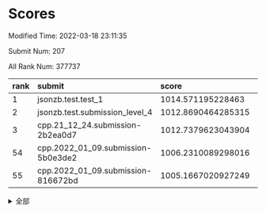 # Scores

Modified Time: 2022-03-18 23:11:35

Submit Num: 207

All Rank Num: 377737

| rank |               submit               |       score        |       sigma        | pk_num |
| :--- | :--------------------------------- | :----------------- | :----------------- | :----- |
| 1    | jsonzb.test.test_1                 | 1014.571195228463  | 0.8395746135840008 | 7297   |
| 2    | jsonzb.test.submission_level_4     | 1012.8690464285315 | 0.7963072212123262 | 7303   |
| 3    | cpp.21_12_24.submission-2b2ea0d7   | 1012.7379623043904 | 0.7997921761881253 | 7301   |
| 54   | cpp.2022_01_09.submission-5b0e3de2 | 1006.2310089298016 | 0.7183827438784214 | 7295   |
| 55   | cpp.2022_01_09.submission-816672bd | 1005.1667020927249 | 0.7264451934754325 | 7298   |


<details>
<summary>全部</summary>

| rank |                 submit                 |       score        |       sigma        | pk_num |
| :--- | :------------------------------------- | :----------------- | :----------------- | :----- |
| 1    | jsonzb.test.test_1                     | 1014.571195228463  | 0.8395746135840008 | 7297   |
| 2    | jsonzb.test.submission_level_4         | 1012.8690464285315 | 0.7963072212123262 | 7303   |
| 3    | cpp.21_12_24.submission-2b2ea0d7       | 1012.7379623043904 | 0.7997921761881253 | 7301   |
| 4    | gobigger.level_3.submission_level_3_36 | 1011.8644848941452 | 0.7797440282073542 | 7299   |
| 5    | gobigger.level_3.submission_level_3_24 | 1011.7100610609606 | 0.7463804555146825 | 7306   |
| 6    | gobigger.level_3.submission_level_3_14 | 1011.4606686369516 | 0.7724154135069813 | 7297   |
| 7    | gobigger.level_3.submission_level_3_33 | 1011.1042754904653 | 0.7575430645936502 | 7304   |
| 8    | gobigger.level_3.submission_level_3_18 | 1010.7566022146766 | 0.7428012489570515 | 7297   |
| 9    | gobigger.level_3.submission_level_3_25 | 1010.7306756752736 | 0.7768635247736978 | 7297   |
| 10   | gobigger.level_3.submission_level_3_37 | 1010.7220191372837 | 0.7569066228327391 | 7296   |
| 11   | gobigger.level_3.submission_level_3_7  | 1010.6879805145514 | 0.7734193005406073 | 7301   |
| 12   | gobigger.level_3.submission_level_3_16 | 1010.687732288352  | 0.7655562998320504 | 7302   |
| 13   | gobigger.level_3.submission_level_3_38 | 1010.6130877191281 | 0.7502980285396693 | 7294   |
| 14   | gobigger.level_3.submission_level_3_11 | 1010.6032524835496 | 0.7699240497100132 | 7298   |
| 15   | gobigger.level_3.submission_level_3_28 | 1010.473999876043  | 0.7803739690271096 | 7297   |
| 16   | gobigger.level_3.submission_level_3_44 | 1010.4422181433619 | 0.7856745729773252 | 7301   |
| 17   | gobigger.level_3.submission_level_3_21 | 1010.4205834950614 | 0.7602200017378163 | 7305   |
| 18   | gobigger.level_3.submission_level_3_46 | 1010.3924761377693 | 0.7657155695152961 | 7299   |
| 19   | gobigger.level_3.submission_level_3_5  | 1010.3421430847972 | 0.7489469897538771 | 7297   |
| 20   | gobigger.level_3.submission_level_3_3  | 1010.2997030176921 | 0.7562094728770105 | 7299   |
| 21   | gobigger.level_3.submission_level_3_47 | 1010.2864670551056 | 0.7558145832799257 | 7296   |
| 22   | gobigger.level_3.submission_level_3_17 | 1010.2544212039539 | 0.7588779902754909 | 7295   |
| 23   | gobigger.level_3.submission_level_3_42 | 1010.2366133938383 | 0.7662725373001334 | 7301   |
| 24   | gobigger.level_3.submission_level_3_32 | 1010.2268765478985 | 0.757376511459297  | 7301   |
| 25   | gobigger.level_3.submission_level_3_43 | 1010.2073773583362 | 0.7676901465420588 | 7298   |
| 26   | gobigger.level_3.submission_level_3_40 | 1010.1779733673418 | 0.7630824758925678 | 7303   |
| 27   | gobigger.level_3.submission_level_3_35 | 1010.1177249107623 | 0.7468299022864381 | 7305   |
| 28   | gobigger.level_3.submission_level_3_10 | 1010.0992898220123 | 0.7701683260290983 | 7302   |
| 29   | gobigger.level_3.submission_level_3_6  | 1010.0716348573127 | 0.7566717563616303 | 7301   |
| 30   | gobigger.level_3.submission_level_3_9  | 1010.0054672129694 | 0.7785318587370359 | 7290   |
| 31   | gobigger.level_3.submission_level_3_0  | 1009.9682016933376 | 0.7318492589204938 | 7304   |
| 32   | gobigger.level_3.submission_level_3_27 | 1009.928307962095  | 0.749652048731852  | 7302   |
| 33   | gobigger.level_3.submission_level_3_49 | 1009.8225696956104 | 0.7492240708727235 | 7300   |
| 34   | gobigger.level_3.submission_level_3_26 | 1009.7393781935266 | 0.7567351319027479 | 7298   |
| 35   | gobigger.level_3.submission_level_3_22 | 1009.6780659692081 | 0.751814647702199  | 7298   |
| 36   | gobigger.level_3.submission_level_3_20 | 1009.6487515100887 | 0.7628973380809065 | 7301   |
| 37   | gobigger.level_3.submission_level_3_8  | 1009.6347121438837 | 0.7378203080465564 | 7302   |
| 38   | gobigger.level_3.submission_level_3_13 | 1009.6150482099491 | 0.7490462574922635 | 7301   |
| 39   | gobigger.level_3.submission_level_3_45 | 1009.5664836232656 | 0.7571196216782544 | 7298   |
| 40   | gobigger.level_3.submission_level_3_23 | 1009.559840175781  | 0.7573620275398756 | 7295   |
| 41   | gobigger.level_3.submission_level_3_12 | 1009.5118631103509 | 0.7588250093382808 | 7301   |
| 42   | gobigger.level_3.submission_level_3_39 | 1009.5022279146293 | 0.7615075394708517 | 7303   |
| 43   | gobigger.level_3.submission_level_3_2  | 1009.4478721938705 | 0.7522460604272544 | 7301   |
| 44   | gobigger.level_3.submission_level_3_41 | 1009.4430617565151 | 0.7376477773953499 | 7299   |
| 45   | gobigger.level_3.submission_level_3_29 | 1009.417114899933  | 0.7614188438134469 | 7304   |
| 46   | gobigger.level_3.submission_level_3_34 | 1009.4117168728009 | 0.7578437485781608 | 7301   |
| 47   | gobigger.level_3.submission_level_3_4  | 1009.3812196939091 | 0.7681738496258552 | 7296   |
| 48   | gobigger.level_3.submission_level_3_30 | 1009.3062665971705 | 0.7377309502563332 | 7296   |
| 49   | gobigger.level_3.submission_level_3_19 | 1009.2261609453543 | 0.7494257563734014 | 7297   |
| 50   | gobigger.level_3.submission_level_3_15 | 1009.0901298805676 | 0.7520998026971453 | 7298   |
| 51   | gobigger.level_3.submission_level_3_31 | 1008.9494022839626 | 0.744006973296357  | 7294   |
| 52   | gobigger.level_3.submission_level_3_1  | 1008.8353972166059 | 0.7589888145907328 | 7297   |
| 53   | gobigger.level_3.submission_level_3_48 | 1008.16916293933   | 0.7433263232107975 | 7296   |
| 54   | cpp.2022_01_09.submission-5b0e3de2     | 1006.2310089298016 | 0.7183827438784214 | 7295   |
| 55   | cpp.2022_01_09.submission-816672bd     | 1005.1667020927249 | 0.7264451934754325 | 7298   |
| 56   | gobigger.level_1.submission_level_1_37 | 1005.1258869919354 | 0.7245895907829715 | 7297   |
| 57   | gobigger.level_1.submission_level_1_2  | 1004.8648966729387 | 0.7132193467159446 | 7298   |
| 58   | gobigger.level_1.submission_level_1_32 | 1004.5240540978198 | 0.734314152607363  | 7301   |
| 59   | gobigger.level_1.submission_level_1_20 | 1004.4798473032276 | 0.7422600710281144 | 7297   |
| 60   | gobigger.level_1.submission_level_1_45 | 1004.4016783558696 | 0.728733313587461  | 7303   |
| 61   | gobigger.level_1.submission_level_1_49 | 1004.2755762687013 | 0.7137270027521553 | 7298   |
| 62   | gobigger.level_1.submission_level_1_18 | 1004.2638696764524 | 0.7288799748506184 | 7302   |
| 63   | gobigger.level_1.submission_level_1_36 | 1004.2032196014237 | 0.7216019019577483 | 7300   |
| 64   | gobigger.level_1.submission_level_1_30 | 1004.1589485387512 | 0.7175659942905073 | 7300   |
| 65   | gobigger.level_1.submission_level_1_48 | 1004.081766988482  | 0.7114129403456613 | 7293   |
| 66   | gobigger.level_1.submission_level_1_16 | 1004.0267858043652 | 0.7252478094719883 | 7299   |
| 67   | gobigger.level_1.submission_level_1_5  | 1003.9287415620188 | 0.7226425938366045 | 7296   |
| 68   | gobigger.level_1.submission_level_1_28 | 1003.7880317211618 | 0.7298278976486199 | 7302   |
| 69   | gobigger.level_1.submission_level_1_43 | 1003.7492753963246 | 0.7190283404406518 | 7300   |
| 70   | gobigger.level_1.submission_level_1_19 | 1003.6735111331269 | 0.7219475727612172 | 7295   |
| 71   | gobigger.level_1.submission_level_1_15 | 1003.6731163696265 | 0.7022368024945107 | 7301   |
| 72   | gobigger.level_1.submission_level_1_11 | 1003.6081859735494 | 0.7150129345836161 | 7302   |
| 73   | gobigger.level_1.submission_level_1_26 | 1003.5710552453476 | 0.7208692173022859 | 7298   |
| 74   | gobigger.level_1.submission_level_1_10 | 1003.5114348772065 | 0.721617232800914  | 7298   |
| 75   | gobigger.level_1.submission_level_1_9  | 1003.4456903632621 | 0.7129747509007952 | 7301   |
| 76   | gobigger.level_1.submission_level_1_34 | 1003.3677832131651 | 0.7255223961021311 | 7299   |
| 77   | gobigger.level_1.submission_level_1_44 | 1003.3560273247849 | 0.728371671710821  | 7298   |
| 78   | gobigger.level_1.submission_level_1_27 | 1003.3498117314535 | 0.7125282487617896 | 7298   |
| 79   | gobigger.level_1.submission_level_1_46 | 1003.282146236702  | 0.7242936821596738 | 7296   |
| 80   | gobigger.level_1.submission_level_1_1  | 1003.2655944270665 | 0.7194426146241472 | 7297   |
| 81   | gobigger.level_1.submission_level_1_33 | 1003.2512692490475 | 0.7130147682624717 | 7301   |
| 82   | gobigger.level_1.submission_level_1_24 | 1003.2489699784079 | 0.7172016981015035 | 7304   |
| 83   | gobigger.level_1.submission_level_1_21 | 1003.2451888807059 | 0.7129955971382803 | 7300   |
| 84   | gobigger.level_1.submission_level_1_14 | 1003.1774547430338 | 0.7141434630292036 | 7303   |
| 85   | gobigger.level_1.submission_level_1_17 | 1003.1714381292928 | 0.7125287504881397 | 7297   |
| 86   | gobigger.level_1.submission_level_1_42 | 1003.1126587394103 | 0.7067400878245718 | 7295   |
| 87   | gobigger.level_1.submission_level_1_22 | 1003.1032232580104 | 0.7162595890771898 | 7300   |
| 88   | gobigger.level_1.submission_level_1_25 | 1003.0926398729401 | 0.7366103930958195 | 7298   |
| 89   | gobigger.level_1.submission_level_1_35 | 1003.0849624060876 | 0.7147725115186809 | 7301   |
| 90   | gobigger.level_1.submission_level_1_23 | 1003.0006244212074 | 0.7191097519894911 | 7300   |
| 91   | gobigger.level_1.submission_level_1_39 | 1002.9816357053098 | 0.7168554917390453 | 7295   |
| 92   | gobigger.level_1.submission_level_1_13 | 1002.9016218612429 | 0.7176721213657264 | 7302   |
| 93   | gobigger.level_1.submission_level_1_0  | 1002.8984750133274 | 0.7127439507352008 | 7302   |
| 94   | gobigger.level_1.submission_level_1_31 | 1002.8782144037453 | 0.7175036613917758 | 7297   |
| 95   | gobigger.level_1.submission_level_1_8  | 1002.8763028640759 | 0.7161867835471171 | 7294   |
| 96   | gobigger.level_1.submission_level_1_12 | 1002.8545867330911 | 0.7103366129243376 | 7300   |
| 97   | gobigger.level_1.submission_level_1_7  | 1002.8371194823883 | 0.7110183562342677 | 7300   |
| 98   | gobigger.level_1.submission_level_1_3  | 1002.7994913911662 | 0.7204158276578049 | 7301   |
| 99   | gobigger.level_1.submission_level_1_47 | 1002.7890130095001 | 0.7152073472236472 | 7300   |
| 100  | gobigger.level_1.submission_level_1_41 | 1002.7878268653315 | 0.7194979181389892 | 7303   |
| 101  | gobigger.level_1.submission_level_1_40 | 1002.7160834033095 | 0.7082673009218905 | 7292   |
| 102  | gobigger.level_1.submission_level_1_6  | 1002.6597125448229 | 0.7174816107088465 | 7301   |
| 103  | gobigger.level_1.submission_level_1_38 | 1002.5957286317944 | 0.7194173570125183 | 7297   |
| 104  | gobigger.level_1.submission_level_1_29 | 1002.59482146647   | 0.7125000846784014 | 7298   |
| 105  | gobigger.level_1.submission_level_1_4  | 1001.353156924862  | 0.7115797608511418 | 7306   |
| 106  | gobigger.random.submission_random_42   | 997.8523396153417  | 0.7126367351893007 | 7299   |
| 107  | gobigger.random.submission_random_11   | 997.2851461607173  | 0.7131654611720196 | 7295   |
| 108  | gobigger.random.submission_random_18   | 997.2109420084427  | 0.7154248174521471 | 7302   |
| 109  | gobigger.random.submission_random_30   | 997.1916478489709  | 0.7086317242846136 | 7295   |
| 110  | gobigger.random.submission_random_31   | 997.00384525057    | 0.7136230503249813 | 7302   |
| 111  | gobigger.random.submission_random_5    | 996.9230150480964  | 0.6926745889131523 | 7302   |
| 112  | gobigger.random.submission_random_49   | 996.8861075147117  | 0.7083910719229777 | 7295   |
| 113  | gobigger.random.submission_random_6    | 996.5796910149292  | 0.7185392961114824 | 7296   |
| 114  | gobigger.random.submission_random_44   | 996.5569601421346  | 0.7065181109984665 | 7297   |
| 115  | gobigger.random.submission_random_36   | 996.5156839882749  | 0.7111983798138571 | 7299   |
| 116  | gobigger.random.submission_random_7    | 996.447260217984   | 0.7075589303431105 | 7297   |
| 117  | gobigger.random.submission_random_45   | 996.4270685995607  | 0.706901463819841  | 7299   |
| 118  | gobigger.random.submission_random_25   | 996.246075319765   | 0.7263224766081094 | 7301   |
| 119  | gobigger.random.submission_random_12   | 996.2376262710818  | 0.7090264438000428 | 7298   |
| 120  | gobigger.random.submission_random_17   | 996.2259540404048  | 0.7075975154929228 | 7298   |
| 121  | gobigger.random.submission_random_26   | 996.1803007780466  | 0.7217290465686487 | 7301   |
| 122  | gobigger.random.submission_random_34   | 996.1702233155611  | 0.7245910872519772 | 7295   |
| 123  | gobigger.random.submission_random_0    | 996.1623935269689  | 0.7107329274350903 | 7290   |
| 124  | gobigger.random.submission_random_39   | 996.13391832382    | 0.6932427806614171 | 7300   |
| 125  | gobigger.random.submission_random_40   | 996.0362705883996  | 0.6967534273393206 | 7296   |
| 126  | gobigger.random.submission_random_15   | 996.022371176881   | 0.7167998954200815 | 7303   |
| 127  | gobigger.random.submission_random_2    | 996.0198515021804  | 0.717585373316729  | 7300   |
| 128  | gobigger.random.submission_random_47   | 995.9542780852759  | 0.7087978328719364 | 7295   |
| 129  | gobigger.random.submission_random_4    | 995.8830064231165  | 0.7340122430906388 | 7301   |
| 130  | gobigger.random.submission_random_27   | 995.8767224209175  | 0.7210665970978177 | 7302   |
| 131  | gobigger.random.submission_random_9    | 995.8733534677392  | 0.7052774189807894 | 7299   |
| 132  | gobigger.random.submission_random_23   | 995.8530039816561  | 0.7163400116686596 | 7302   |
| 133  | gobigger.random.submission_random_48   | 995.8508808163274  | 0.7103663468192074 | 7298   |
| 134  | gobigger.random.submission_random_14   | 995.7282760106152  | 0.7127763467680203 | 7299   |
| 135  | gobigger.random.submission_random_32   | 995.7183781205067  | 0.7172444291255805 | 7297   |
| 136  | gobigger.random.submission_random_3    | 995.708679866017   | 0.7107703626570897 | 7301   |
| 137  | gobigger.random.submission_random_37   | 995.6619853182555  | 0.7087246610816442 | 7300   |
| 138  | gobigger.random.submission_random_35   | 995.6570650558799  | 0.7221717243281555 | 7298   |
| 139  | gobigger.random.submission_random_20   | 995.5840753781727  | 0.7150682364174975 | 7300   |
| 140  | gobigger.random.submission_random_38   | 995.5014951156604  | 0.7134353564913287 | 7300   |
| 141  | gobigger.random.submission_random_33   | 995.497008040033   | 0.7138505576463852 | 7300   |
| 142  | gobigger.random.submission_random_28   | 995.4503811792613  | 0.7072652564726801 | 7300   |
| 143  | gobigger.random.submission_random_13   | 995.4123973008369  | 0.6998694881272673 | 7303   |
| 144  | gobigger.random.submission_random_16   | 995.3941573135828  | 0.7281941478387286 | 7299   |
| 145  | gobigger.random.submission_random_41   | 995.3657325574785  | 0.7081408865236938 | 7302   |
| 146  | gobigger.random.submission_random_29   | 995.2525731536336  | 0.7193953632602312 | 7303   |
| 147  | gobigger.random.submission_random_10   | 995.2419328435154  | 0.7120234060619303 | 7300   |
| 148  | gobigger.random.submission_random_19   | 995.1432527181128  | 0.7308597443519296 | 7301   |
| 149  | gobigger.random.submission_random_46   | 995.1365793264575  | 0.7155050188250345 | 7302   |
| 150  | gobigger.random.submission_random_1    | 995.1163272950866  | 0.7060437754375161 | 7298   |
| 151  | gobigger.random.submission_random_21   | 995.0212460488399  | 0.7118340392440973 | 7302   |
| 152  | gobigger.random.submission_random_24   | 995.012373853007   | 0.7243798414938337 | 7297   |
| 153  | gobigger.random.submission_random_8    | 994.9891941709134  | 0.7099514467936541 | 7302   |
| 154  | gobigger.random.submission_random_43   | 994.9809064170009  | 0.7085352496542262 | 7295   |
| 155  | gobigger.random.submission_random_22   | 994.8999488020455  | 0.7152605743288951 | 7303   |
| 156  | gobigger.level_2.submission_level_2_43 | 993.6475111656172  | 0.7300049540683292 | 7302   |
| 157  | gobigger.level_2.submission_level_2_13 | 993.2780166709781  | 0.738548536856594  | 7297   |
| 158  | gobigger.level_2.submission_level_2_37 | 993.2415009070281  | 0.7414963030379187 | 7300   |
| 159  | gobigger.level_2.submission_level_2_14 | 993.1995201634033  | 0.7424648283767374 | 7297   |
| 160  | gobigger.level_2.submission_level_2_10 | 993.1075435542264  | 0.7475937858102029 | 7299   |
| 161  | gobigger.level_2.submission_level_2_39 | 992.9408032176026  | 0.7407148967454276 | 7299   |
| 162  | gobigger.level_2.submission_level_2_42 | 992.8202802123715  | 0.7373585645141224 | 7297   |
| 163  | gobigger.level_2.submission_level_2_36 | 992.8073114171714  | 0.7433773215428364 | 7302   |
| 164  | gobigger.level_2.submission_level_2_49 | 992.6821224734108  | 0.7401342700235013 | 7300   |
| 165  | gobigger.level_2.submission_level_2_47 | 992.6327683117728  | 0.7337949007120765 | 7296   |
| 166  | gobigger.level_2.submission_level_2_46 | 992.5269801953879  | 0.7367908435090001 | 7305   |
| 167  | gobigger.level_2.submission_level_2_17 | 992.4180001454159  | 0.7583803991609745 | 7300   |
| 168  | gobigger.level_2.submission_level_2_16 | 992.4162045577029  | 0.744482226909569  | 7304   |
| 169  | gobigger.level_2.submission_level_2_7  | 992.4091834940183  | 0.739058568745158  | 7299   |
| 170  | gobigger.level_2.submission_level_2_26 | 992.393267781554   | 0.7568616412345793 | 7300   |
| 171  | gobigger.level_2.submission_level_2_9  | 992.3169951957718  | 0.7421033870671822 | 7299   |
| 172  | gobigger.level_2.submission_level_2_11 | 992.2286750007385  | 0.7355053055474416 | 7300   |
| 173  | gobigger.level_2.submission_level_2_44 | 992.1944250018934  | 0.7664363113978386 | 7292   |
| 174  | gobigger.level_2.submission_level_2_15 | 992.1461571942546  | 0.7656567296463669 | 7303   |
| 175  | gobigger.level_2.submission_level_2_0  | 992.1332975920554  | 0.7412191013430598 | 7300   |
| 176  | gobigger.level_2.submission_level_2_48 | 992.1136836945426  | 0.7574709970951898 | 7299   |
| 177  | gobigger.level_2.submission_level_2_22 | 992.0685915977147  | 0.736976590786013  | 7305   |
| 178  | gobigger.level_2.submission_level_2_18 | 992.0186078883693  | 0.7629012158405745 | 7298   |
| 179  | gobigger.level_2.submission_level_2_21 | 992.0173847790591  | 0.7437833210576119 | 7294   |
| 180  | gobigger.level_2.submission_level_2_1  | 992.0082378645126  | 0.7300724611858006 | 7300   |
| 181  | gobigger.level_2.submission_level_2_3  | 991.9334790184517  | 0.7316325533021356 | 7300   |
| 182  | gobigger.level_2.submission_level_2_6  | 991.9304418956712  | 0.7580975166450564 | 7303   |
| 183  | gobigger.level_2.submission_level_2_38 | 991.8777812261469  | 0.7508619117343894 | 7304   |
| 184  | gobigger.level_2.submission_level_2_29 | 991.814554947114   | 0.740330256677792  | 7299   |
| 185  | gobigger.level_2.submission_level_2_25 | 991.7446013469973  | 0.7428081868138947 | 7299   |
| 186  | gobigger.level_2.submission_level_2_33 | 991.7424325564115  | 0.7486106319177035 | 7304   |
| 187  | gobigger.level_2.submission_level_2_12 | 991.7097732413189  | 0.7670036490326156 | 7305   |
| 188  | gobigger.level_2.submission_level_2_35 | 991.6859347379944  | 0.7513405671342274 | 7296   |
| 189  | gobigger.level_2.submission_level_2_41 | 991.5603647471021  | 0.7403311400290339 | 7297   |
| 190  | gobigger.level_2.submission_level_2_24 | 991.5558104877811  | 0.7483885263936624 | 7292   |
| 191  | gobigger.level_2.submission_level_2_30 | 991.4423896993263  | 0.7542577509306131 | 7300   |
| 192  | gobigger.level_2.submission_level_2_28 | 991.4374551926246  | 0.7609291806453855 | 7300   |
| 193  | gobigger.level_2.submission_level_2_19 | 991.4170165399129  | 0.7480945717077178 | 7299   |
| 194  | gobigger.level_2.submission_level_2_27 | 991.3399037007083  | 0.7462399237450941 | 7303   |
| 195  | gobigger.level_2.submission_level_2_32 | 991.2238942453156  | 0.7500957798081748 | 7297   |
| 196  | gobigger.level_2.submission_level_2_34 | 991.1893148037328  | 0.748758009091333  | 7298   |
| 197  | gobigger.level_2.submission_level_2_5  | 991.1418132594415  | 0.7400660892786738 | 7298   |
| 198  | gobigger.level_2.submission_level_2_4  | 991.0055279367134  | 0.7565442296362521 | 7303   |
| 199  | gobigger.level_2.submission_level_2_2  | 991.0000050602289  | 0.7441288849801243 | 7304   |
| 200  | gobigger.level_2.submission_level_2_45 | 990.9717483351702  | 0.7396107036415577 | 7302   |
| 201  | gobigger.level_2.submission_level_2_23 | 990.9486201040916  | 0.749119542019407  | 7297   |
| 202  | gobigger.level_2.submission_level_2_31 | 990.8597287542898  | 0.7497503247962906 | 7301   |
| 203  | gobigger.level_2.submission_level_2_20 | 990.602589405819   | 0.7608453625726775 | 7299   |
| 204  | gobigger.level_2.submission_level_2_8  | 990.5040837723714  | 0.7622791154340055 | 7297   |
| 205  | gobigger.level_2.submission_level_2_40 | 990.403282809431   | 0.7878374507881349 | 7299   |
| 206  | gobigger.none.submission_none_0        | 975.9359363838679  | 1.4120083305597435 | 7294   |
| 207  | gobigger.none.submission_none_1        | 974.9363651110984  | 1.5363590956038369 | 7302   |

</details>
